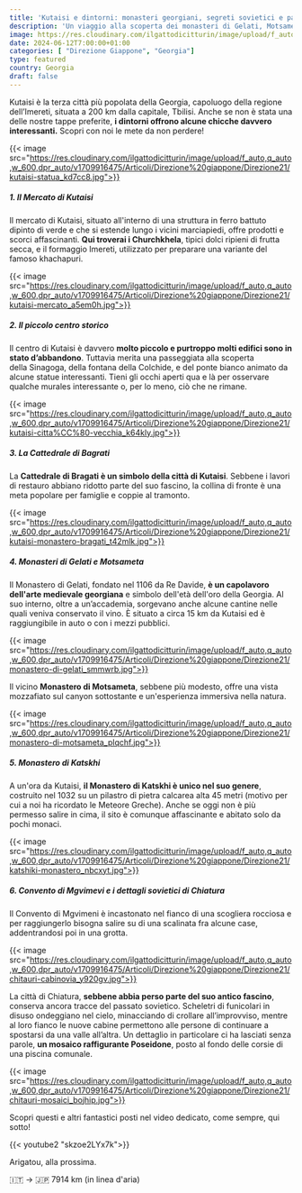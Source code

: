 ```yaml
---
title: 'Kutaisi e dintorni: monasteri georgiani, segreti sovietici e panorami mozzafiato'
description: 'Un viaggio alla scoperta dei monasteri di Gelati, Motsameta e Katskhi, della Cattedrale di Bagrati e dei tesori nascosti di Chiatura, tra echi sovietici e panorami mozzafiato.'
image: https://res.cloudinary.com/ilgattodicitturin/image/upload/f_auto,q_auto,w_600,dpr_auto/v1713011125/Articoli/Direzione%20giappone/Direzione21/cabinovia-abbandonata_jez808.jpg
date: 2024-06-12T7:00:00+01:00
categories: [ "Direzione Giappone", "Georgia"]
type: featured  
country: Georgia 
draft: false
---
```


Kutaisi è la terza città più popolata della Georgia, capoluogo della regione dell’Imereti, situata a 200 km dalla capitale, Tbilisi. 
Anche se non è stata una delle nostre tappe preferite, **i dintorni offrono alcune chicche davvero interessanti.** 
Scopri con noi le mete da non perdere!

{{< image src="https://res.cloudinary.com/ilgattodicitturin/image/upload/f_auto,q_auto,w_600,dpr_auto/v1709916475/Articoli/Direzione%20giappone/Direzione21/kutaisi-statua_kd7cc8.jpg">}} 

##### 1. Il Mercato di Kutaisi

Il mercato di Kutaisi, situato all'interno di una struttura in ferro battuto dipinto di verde e che si estende lungo i vicini marciapiedi, offre prodotti e scorci affascinanti. **Qui troverai i Churchkhela**, tipici dolci ripieni di frutta secca, e il formaggio Imereti, utilizzato per preparare una variante del famoso khachapuri. 

{{< image src="https://res.cloudinary.com/ilgattodicitturin/image/upload/f_auto,q_auto,w_600,dpr_auto/v1709916475/Articoli/Direzione%20giappone/Direzione21/kutaisi-mercato_a5em0h.jpg">}} 

##### 2. Il piccolo centro storico

Il centro di Kutaisi è davvero **molto piccolo e purtroppo molti edifici sono in stato d’abbandono**. Tuttavia merita una passeggiata alla scoperta della Sinagoga, della fontana della Colchide, e del ponte bianco animato da alcune statue interessanti. Tieni gli occhi aperti qua e là per osservare qualche murales interessante o, per lo meno, ciò che ne rimane. 

{{< image src="https://res.cloudinary.com/ilgattodicitturin/image/upload/f_auto,q_auto,w_600,dpr_auto/v1709916475/Articoli/Direzione%20giappone/Direzione21/kutaisi-citta%CC%80-vecchia_k64kly.jpg">}} 

##### 3. La Cattedrale di Bagrati

La **Cattedrale di Bragati è un simbolo della città di Kutaisi**. Sebbene i lavori di restauro abbiano ridotto parte del suo fascino, la collina di fronte è una meta popolare per famiglie e coppie al tramonto.

{{< image src="https://res.cloudinary.com/ilgattodicitturin/image/upload/f_auto,q_auto,w_600,dpr_auto/v1709916475/Articoli/Direzione%20giappone/Direzione21/kutaisi-monastero-bragati_t42mlk.jpg">}} 

##### 4. Monasteri di Gelati e Motsameta

Il Monastero di Gelati, fondato nel 1106 da Re Davide, **è un capolavoro dell'arte medievale georgiana** e simbolo dell'età dell'oro della Georgia. Al suo interno, oltre a un’accademia, sorgevano anche alcune cantine nelle quali veniva conservato il vino.
È situato a circa 15 km da Kutaisi ed è raggiungibile in auto o con i mezzi pubblici. 

{{< image src="https://res.cloudinary.com/ilgattodicitturin/image/upload/f_auto,q_auto,w_600,dpr_auto/v1709916475/Articoli/Direzione%20giappone/Direzione21/monastero-di-gelati_smmwrb.jpg">}} 

Il vicino **Monastero di Motsameta**, sebbene più modesto, offre una vista mozzafiato sul canyon sottostante e un'esperienza immersiva nella natura.

{{< image src="https://res.cloudinary.com/ilgattodicitturin/image/upload/f_auto,q_auto,w_600,dpr_auto/v1709916475/Articoli/Direzione%20giappone/Direzione21/monastero-di-motsameta_plqchf.jpg">}} 

##### 5. Monastero di Katskhi

A un'ora da Kutaisi, **il Monastero di Katskhi è unico nel suo genere**, costruito nel 1032 su un pilastro di pietra calcarea alta 45 metri (motivo per cui a noi ha ricordato le Meteore Greche). Anche se oggi non è più permesso salire in cima, il sito è comunque affascinante e abitato solo da pochi monaci.

{{< image src="https://res.cloudinary.com/ilgattodicitturin/image/upload/f_auto,q_auto,w_600,dpr_auto/v1709916475/Articoli/Direzione%20giappone/Direzione21/katshiki-monastero_nbcxyt.jpg">}} 

##### 6. Convento di Mgvimevi e i dettagli sovietici di Chiatura 

Il Convento di Mgvimeni è incastonato nel fianco di una scogliera rocciosa e per raggiungerlo bisogna salire su di una scalinata fra alcune case, addentrandosi poi in una grotta.

{{< image src="https://res.cloudinary.com/ilgattodicitturin/image/upload/f_auto,q_auto,w_600,dpr_auto/v1709916475/Articoli/Direzione%20giappone/Direzione21/chitauri-cabinovia_y920gv.jpg">}} 

La città di Chiatura, **sebbene abbia perso parte del suo antico fascino**, conserva ancora tracce del passato sovietico. Scheletri di funicolari in disuso ondeggiano nel cielo, minacciando di crollare all’improvviso, mentre al loro fianco le nuove cabine permettono alle persone di continuare a spostarsi da una valle all’altra. Un dettaglio in particolare ci ha lasciati senza parole, **un mosaico raffigurante Poseidone**, posto al fondo delle corsie di una piscina comunale.

{{< image src="https://res.cloudinary.com/ilgattodicitturin/image/upload/f_auto,q_auto,w_600,dpr_auto/v1709916475/Articoli/Direzione%20giappone/Direzione21/chitauri-mosaici_bojhip.jpg">}} 

Scopri questi e altri fantastici posti nel video dedicato, come sempre, qui sotto!

{{< youtube2 "skzoe2LYx7k">}}

Arigatou, alla prossima.

🇮🇹 → 🇯🇵 7914 km (in linea d'aria)
